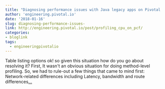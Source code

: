 ```yaml
---
title: "Diagnosing performance issues with Java legacy apps on Pivotal Cloud Foundry"
author: 'engineering.pivotal.io'
date: '2018-01-16'
slug: diagnosing-performance-issues-
link: http://engineering.pivotal.io/post/profiling_cpu_on_pcf/
categories:
- bloglink
tags:
  - engineeringpivotalio
---
```


Table listing options ok! so given this situation how do you go about resolving it? First, It wasn't an obvious situation for doing method-level profiling. So, we had to rule-out a few things that came to mind first: Network-related differences including Latency, bandwidth and route differences[... <i class="fas fa-external-link-alt"></i>](http://engineering.pivotal.io/post/profiling_cpu_on_pcf/)

